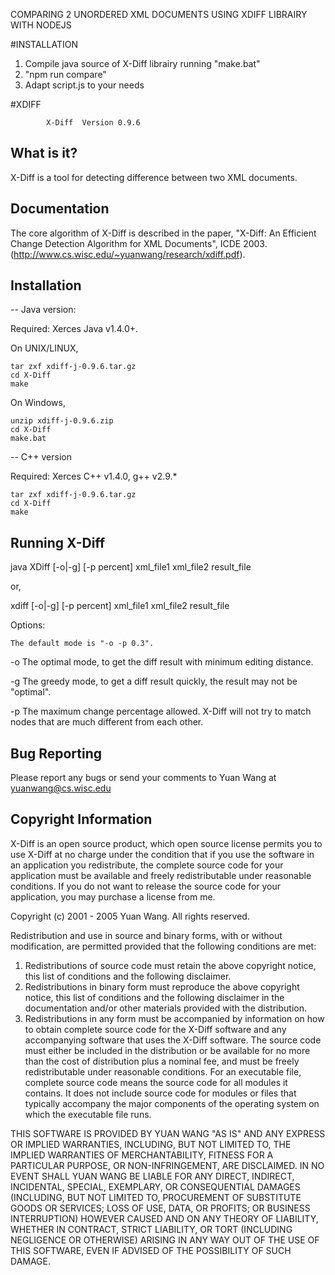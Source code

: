 COMPARING 2 UNORDERED XML DOCUMENTS USING XDIFF LIBRAIRY WITH NODEJS

#INSTALLATION

1) Compile java source of X-Diff librairy running "make.bat"
2) "npm run compare"
3) Adapt script.js to your needs

#XDIFF
			
			X-Diff	Version 0.9.6

What is it?
-----------

X-Diff is a tool for detecting difference between two XML documents.


Documentation
-------------

The core algorithm of X-Diff is described in the paper, "X-Diff: An
Efficient Change Detection Algorithm for XML Documents", ICDE 2003.
(http://www.cs.wisc.edu/~yuanwang/research/xdiff.pdf).


Installation
------------

-- Java version:

Required: Xerces Java v1.4.0+.

On UNIX/LINUX,

	tar zxf xdiff-j-0.9.6.tar.gz
	cd X-Diff
	make

On Windows,

	unzip xdiff-j-0.9.6.zip
	cd X-Diff
	make.bat

-- C++ version

Required: Xerces C++ v1.4.0, g++ v2.9.*

	tar zxf xdiff-j-0.9.6.tar.gz
	cd X-Diff
	make


Running X-Diff
--------------

java XDiff [-o|-g] [-p percent] xml_file1 xml_file2 result_file

or,

xdiff [-o|-g] [-p percent] xml_file1 xml_file2 result_file

Options:

	The default mode is "-o -p 0.3".
	
  -o	The optimal mode, to get the diff result with minimum editing
  	distance.
	
  -g	The greedy mode, to get a diff result quickly, the result may not
  	be "optimal".
	
  -p	The maximum change percentage allowed. X-Diff will not try to match
  	nodes that are much different from each other.


Bug Reporting
-------------

Please report any bugs or send your comments to Yuan Wang at
yuanwang@cs.wisc.edu


Copyright Information
---------------------

X-Diff is an open source product, which open source license permits you to
use X-Diff at no charge under the condition that if you use the software in
an application you redistribute, the complete source code for your application
must be available and freely redistributable under reasonable conditions.
If you do not want to release the source code for your application, you may
purchase a license from me.



Copyright (c) 2001 - 2005
	Yuan Wang. All rights reserved.

Redistribution and use in source and binary forms, with or without
modification, are permitted provided that the following conditions
are met:
1. Redistributions of source code must retain the above copyright notice,
this list of conditions and the following disclaimer.
2. Redistributions in binary form must reproduce the above copyright
notice, this list of conditions and the following disclaimer in the 
documentation and/or other materials provided with the distribution.
3. Redistributions in any form must be accompanied by information on
how to obtain complete source code for the X-Diff software and any
accompanying software that uses the X-Diff software.  The source code
must either be included in the distribution or be available for no 
more than the cost of distribution plus a nominal fee, and must be
freely redistributable under reasonable conditions.  For an executable
file, complete source code means the source code for all modules it
contains.  It does not include source code for modules or files that 
typically accompany the major components of the operating system on
which the executable file runs.

THIS SOFTWARE IS PROVIDED BY YUAN WANG "AS IS" AND ANY EXPRESS OR IMPLIED
WARRANTIES, INCLUDING, BUT NOT LIMITED TO, THE IMPLIED WARRANTIES OF 
MERCHANTABILITY, FITNESS FOR A PARTICULAR PURPOSE, OR NON-INFRINGEMENT,
ARE DISCLAIMED.  IN NO EVENT SHALL YUAN WANG BE LIABLE FOR ANY DIRECT,
INDIRECT, INCIDENTAL, SPECIAL, EXEMPLARY, OR CONSEQUENTIAL DAMAGES
(INCLUDING, BUT NOT LIMITED TO, PROCUREMENT OF SUBSTITUTE GOODS OR 
SERVICES; LOSS OF USE, DATA, OR PROFITS; OR BUSINESS INTERRUPTION)
HOWEVER CAUSED AND ON ANY THEORY OF LIABILITY, WHETHER IN CONTRACT, 
STRICT LIABILITY, OR TORT (INCLUDING NEGLIGENCE OR OTHERWISE) ARISING 
IN ANY WAY OUT OF THE USE OF THIS SOFTWARE, EVEN IF ADVISED OF THE 
POSSIBILITY OF SUCH DAMAGE.

